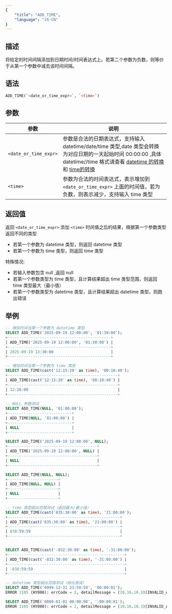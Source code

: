 ```yaml
---
{
    "title": "ADD_TIME",
    "language": "zh-CN"
}
---
```


## 描述

将给定的时间间隔添加到日期时间/时间表达式上。若第二个参数为负数，则等价于从第一个参数中减去该时间间隔。


## 语法

```sql
ADD_TIME(`<date_or_time_expr>`, `<time>`)
```

## 参数

| 参数 | 说明 |
| -- | -- |
| `<date_or_time_expr>` | 参数是合法的日期表达式，支持输入 datetime/date/time 类型,date 类型会转换为对应日期的一天起始时间 00:00:00 ,具体 datetime//time 格式请查看  [datetime 的转换](../../../../../current/sql-manual/basic-element/sql-data-types/conversion/datetime-conversion) 和 [time的转换](../../../../../current/sql-manual/basic-element/sql-data-types/conversion/time-conversion) |
|  `<time>`        |  参数为合法的时间表达式，表示增加到`<date_or_time_expr>` 上面的时间值，若为负数，则表示减少，支持输入 time 类型  |

## 返回值

返回 `<date_or_time_expr>` 添加 `<time>` 时间值之后的结果，根据第一个参数类型返回不同的类型
- 若第一个参数为 datetime 类型，则返回 datetime 类型
- 若第一个参数为 time 类型，则返回 time 类型

特殊情况:
- 若输入参数包含 null ,返回 null
- 若第一个参数类型为 time 类型，且计算结果超出 time 类型范围，则返回 time 类型最大（最小值）
- 若第一个参数类型为 datetime 类型，且计算结果超出 datetime 类型，则跑出错误


## 举例

```sql
-- 增加时间当第一个参数为 datetime 类型
SELECT ADD_TIME('2025-09-19 12:00:00', '01:30:00'); 
+---------------------------------------------+
| ADD_TIME('2025-09-19 12:00:00', '01:30:00') |
+---------------------------------------------+
| 2025-09-19 13:30:00                         |
+---------------------------------------------+

-- 增加时间当第一个参数为 time 类型
SELECT ADD_TIME(cast('12:15:20' as time), '00:10:40'); 
+------------------------------------------------+
| ADD_TIME(cast('12:15:20' as time), '00:10:40') |
+------------------------------------------------+
| 12:26:00                                       |
+------------------------------------------------+   
         
-- NULL 参数测试
SELECT ADD_TIME(NULL, '01:00:00');
+----------------------------+
| ADD_TIME(NULL, '01:00:00') |
+----------------------------+
| NULL                       |
+----------------------------+    

SELECT ADD_TIME('2025-09-19 12:00:00', NULL); 
+---------------------------------------+
| ADD_TIME('2025-09-19 12:00:00', NULL) |
+---------------------------------------+
| NULL                                  |
+---------------------------------------+

SELECT ADD_TIME(NULL, NULL);
+----------------------+
| ADD_TIME(NULL, NULL) |
+----------------------+
| NULL                 |
+----------------------+                        

-- time 类型超出范围测试（返回最大/最小值）
SELECT ADD_TIME(cast('835:30:00' as time), '21:00:00'); 
+-------------------------------------------------+
| ADD_TIME(cast('835:30:00' as time), '21:00:00') |
+-------------------------------------------------+
| 838:59:59                                       |
+-------------------------------------------------+


SELECT ADD_TIME(cast('-832:30:00' as time), '-31:00:00');   
+---------------------------------------------------+
| ADD_TIME(cast('-832:30:00' as time), '-31:00:00') |
+---------------------------------------------------+
| -838:59:59                                        |
+---------------------------------------------------+       

-- datetime 类型超出范围测试（抛出错误）
SELECT ADD_TIME('9999-12-31 23:59:59', '00:00:01');  
ERROR 1105 (HY000): errCode = 2, detailMessage = (10.16.10.3)[INVALID_ARGUMENT]datetime value is out of range in function add_time

SELECT ADD_TIME('0000-01-01 00:00:00', '-00:00:01');
ERROR 1105 (HY000): errCode = 2, detailMessage = (10.16.10.3)[INVALID_ARGUMENT]datetime value is out of range in function add_time
```
